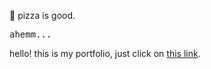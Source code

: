 🍕 pizza is good.

<samp>ahemm...</samp>

hello! this is my portfolio, just click on [this link](https://iop3.is-a.dev).
